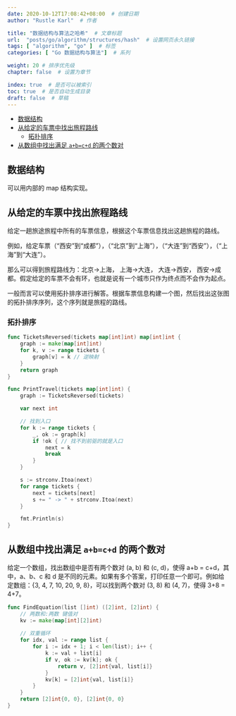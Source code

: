 ```yaml
---
date: 2020-10-12T17:08:42+08:00  # 创建日期
author: "Rustle Karl"  # 作者

title: "数据结构与算法之哈希"  # 文章标题
url:  "posts/go/algorithm/structures/hash"  # 设置网页永久链接
tags: [ "algorithm", "go" ]  # 标签
categories: [ "Go 数据结构与算法"]  # 系列

weight: 20 # 排序优先级
chapter: false  # 设置为章节

index: true  # 是否可以被索引
toc: true  # 是否自动生成目录
draft: false  # 草稿
---
```


- [数据结构](#数据结构)
- [从给定的车票中找出旅程路线](#从给定的车票中找出旅程路线)
	- [拓扑排序](#拓扑排序)
- [从数组中找出满足 `a+b=c+d` 的两个数对](#从数组中找出满足-abcd-的两个数对)

## 数据结构

可以用内部的 map 结构实现。

## 从给定的车票中找出旅程路线

给定一趟旅途旅程中所有的车票信息，根据这个车票信息找出这趟旅程的路线。

例如，给定车票（“西安”到“成都”），（“北京”到“上海”），（“大连”到“西安”），（“上海”到“大连”）。

那么可以得到旅程路线为：北京->上海， 上海->大连， 大连->西安， 西安->成都。假定给定的车票不会有环，也就是说有一个城市只作为终点而不会作为起点。

一般而言可以使用拓扑排序进行解答。根据车票信息构建一个图，然后找出这张图的拓扑排序序列，这个序列就是旅程的路线。

### 拓扑排序

```go
func TicketsReversed(tickets map[int]int) map[int]int {
	graph := make(map[int]int)
	for k, v := range tickets {
		graph[v] = k // 逆映射
	}
	return graph
}

func PrintTravel(tickets map[int]int) {
	graph := TicketsReversed(tickets)

	var next int

	// 找到入口
	for k := range tickets {
		_, ok := graph[k]
		if !ok { // 找不到前驱的就是入口
			next = k
			break
		}
	}

	s := strconv.Itoa(next)
	for range tickets {
		next = tickets[next]
		s += " -> " + strconv.Itoa(next)
	}

	fmt.Println(s)
}
```

## 从数组中找出满足 `a+b=c+d` 的两个数对

给定一个数组，找出数组中是否有两个数对 (a, b) 和 (c, d)，使得 a+b = c+d，其中，a、b、c 和 d 是不同的元素。如果有多个答案，打印任意一个即可。例如给定数组：{3, 4, 7, 10, 20, 9, 8}，可以找到两个数对 (3, 8) 和 (4, 7)，使得 3+8 = 4+7。

```go
func FindEquation(list []int) ([2]int, [2]int) {
	// 两数和:两数 键值对
	kv := make(map[int][2]int)
	
	// 双重循环
	for idx, val := range list {
		for i := idx + 1; i < len(list); i++ {
			k := val + list[i]
			if v, ok := kv[k]; ok {
				return v, [2]int{val, list[i]}
			}
			kv[k] = [2]int{val, list[i]}
		}
	}
	return [2]int{0, 0}, [2]int{0, 0}
}
```
